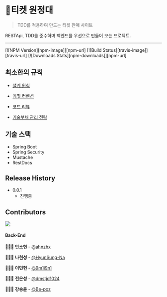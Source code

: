 # 🎫티켓 원정대
> TDD를 적용하여 만드는 티켓 판매 사이트

RESTApi, TDD를 준수하며 백엔드를 우선으로 만들어 보는 프로젝트.

---

[![NPM Version][npm-image]][npm-url]
[![Build Status][travis-image]][travis-url]
[![Downloads Stats][npm-downloads]][npm-url]

## 최소한의 규칙

- [설계 원칙](./design/README.md)

- [커밋 컨벤션](./conventions/commit/README.md)

- [코드 리뷰](./conventions/code-review/README.md)

- [기술부채 관리 전략](./technical-debt/README.md)

## 기술 스택

- Spring Boot
- Spring Security
- Mustache
- RestDocs

## Release History

* 0.0.1
    * 진행중

## Contributors

<a href="https://github.com/java-book-study/TICKET-EXPEDITIONARY-FORCE/graphs/contributors">
  <img src="https://contributors-img.web.app/image?repo=java-book-study/TICKET-EXPEDITIONARY-FORCE" />
</a>

#### Back-End

👩🏻‍💻 **안소현** - [@ahnzhx](https://github.com/ahnzhx)

👩🏻‍💻 **나현성** - [@HyunSung-Na](https://github.com/HyunSung-Na)

👩🏻‍💻 **이민현** - [@9m1i9n1](https://github.com/9m1i9n1)

👩🏻‍💻 **전은성** - [@dmstjd1024](https://github.com/dmstjd1024)

👩🏻‍💻 **강승윤** - [@Be-poz](https://github.com/Be-poz)